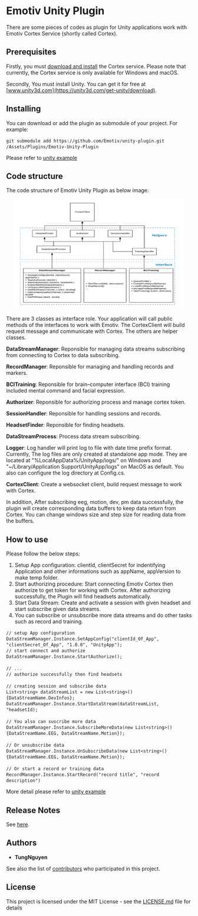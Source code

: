 # Emotiv Unity Plugin

There are some pieces of codes as plugin for Unity applications work with Emotiv Cortex Service (shortly called Cortex).

## Prerequisites

Firstly, you must [download and install](https://www.emotiv.com/developer/) the Cortex service. Please note that currently, the Cortex service is only available for Windows and macOS.

Secondly, You must install Unity. You can get it for free at [www.unity3d.com](https://unity3d.com/get-unity/download).

## Installing

You can download or add the plugin as submodule of your project.
For example:
```
git submodule add https://github.com/Emotiv/unity-plugin.git /Assets/Plugins/Emotiv-Unity-Plugin
```
Please refer to [unity example](https://github.com/Emotiv/cortex-v2-example/tree/master/unity) 

## Code structure
The code structure of Emotiv Unity Plugin as below image:

<p align="center">
  <img width="460" height="300" src="Documentation/Images/CodeStructure.png">
</p>

There are 3 classes as interface role. Your application will call public methods of the interfaces to work with Emotiv. The CortexClient will build request message and communicate with Cortex. The others are helper classes. 

**DataStreamManager**: Reponsible for managing data streams subscribing from connecting to Cortex to data subscribing.

**RecordManager**: Reponsible for managing and handling records and markers.

**BCITraining**: Reponsible for brain–computer interface (BCI) training included mental command and facial expression.

**Authorizer**: Reponsible for authorizing process and manage cortex token.

**SessionHandler**: Reponsible for handling sessions and records.

**HeadsetFinder**: Reponsible for finding headsets.

**DataStreamProcess**: Process data stream subscribing.

**Logger**: Log handler will print log to file with date time prefix format. Currently, The log files are only created at standalone app mode. 
They are located at "%LocalAppData%/UnityApp/logs/" on Windows and "~/Library/Application Support/UnityApp/logs" on MacOS as default. You also can configure the log directory at Config.cs.

**CortexClient**: Create a websocket client, build request message to work with Cortex.

In addition, After subscribing eeg, motion, dev, pm data successfully, the plugin will create corresponding data buffers to keep data return from Cortex. You can change windows size and step size for reading data from the buffers.

## How to use
Please follow the below steps:
1. Setup App configuration: clientId, clientSecret for indentifying Application and other informations such as appName, appVersion to make temp folder.
2. Start authorizing procedure: Start connecting Emotiv Cortex then authorize to get token for working with Cortex. After authorizing successfully, the Plugin will find headsets automatically.
3. Start Data Stream: Create and activate a session with given headset and start subscribe given data streams.
4. You can subscribe or unsubscribe more data streams and do other tasks such as record and training.

```
// setup App configuration
DataStreamManager.Instance.SetAppConfig("clientId_Of_App", "clientSecret_Of_App", "1.0.0", "UnityApp");
// start connect and authorize
DataStreamManager.Instance.StartAuthorize();

// ... 
// authorize successfully then find headsets

// creating session and subscribe data
List<string> dataStreamList = new List<string>(){DataStreamName.DevInfos};
DataStreamManager.Instance.StartDataStream(dataStreamList, "headsetId);

// You also can suscribe more data
DataStreamManager.Instance.SubscribeMoreData(new List<string>(){DataStreamName.EEG, DataStreamName.Motion});

// Or unsubscribe data
DataStreamManager.Instance.UnSubscribeData(new List<string>(){DataStreamName.EEG, DataStreamName.Motion});

// Or start a record or training data
RecordManager.Instance.StartRecord("record title", "record description")

```

More detail please refer to [unity example](https://github.com/Emotiv/cortex-v2-example/tree/master/unity) 

## Release Notes

See <a href="Documentation/ReleaseNotes.md">here</a>.

## Authors

* **TungNguyen**

See also the list of [contributors](https://github.com/Emotiv/unity-plugin/contributors) who participated in this project.

## License

This project is licensed under the MIT License - see the [LICENSE.md](LICENSE.md) file for details


